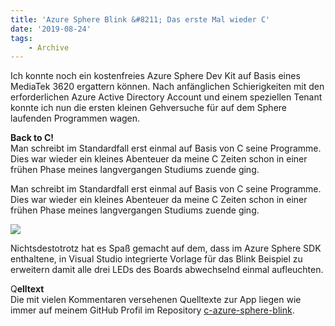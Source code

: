 ```yaml
---
title: 'Azure Sphere Blink &#8211; Das erste Mal wieder C'
date: '2019-08-24'
tags:
    - Archive
---
```


Ich konnte noch ein kostenfreies Azure Sphere Dev Kit auf Basis eines MediaTek 3620 ergattern können. Nach anfänglichen Schierigkeiten mit den erforderlichen Azure Active Directory Account und einem speziellen Tenant konnte ich nun die ersten kleinen Gehversuche für auf dem Sphere laufenden Programmen wagen.

**Back to C!**  
Man schreibt im Standardfall erst einmal auf Basis von C seine Programme. Dies war wieder ein kleines Abenteuer da meine C Zeiten schon in einer frühen Phase meines langvergangen Studiums zuende ging.

Man schreibt im Standardfall erst einmal auf Basis von C seine Programme. Dies war wieder ein kleines Abenteuer da meine C Zeiten schon in einer frühen Phase meines langvergangen Studiums zuende ging.

![](assets/ms-azure-sphere-c-code.png)

Nichtsdestotrotz hat es Spaß gemacht auf dem, dass im Azure Sphere SDK enthaltene, in Visual Studio integrierte Vorlage für das Blink Beispiel zu erweitern damit alle drei LEDs des Boards abwechselnd einmal aufleuchten.

Q**elltext**  
Die mit vielen Kommentaren versehenen Quelltexte zur App liegen wie immer auf meinem GitHub Profil im Repository [c-azure-sphere-blink](https://github.com/tscholze/c-azure-sphere-blink).